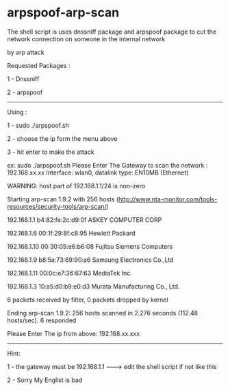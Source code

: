 # arpspoof-arp-scan

The shell script is uses dnssniff package and arpspoof package to cut the network connection on someone in the internal network

by arp attack

Requested Packages :

1 - Dnssniff 

2 - arpspoof

----------------------------------------------

Using :

1 - sudo ./arpspoof.sh

2 - choose the ip form the menu above

3 - hit enter to make the attack

ex: sudo ./arpspoof.sh
Please Enter The Gateway to scan the network : 192.168.xx.xx
Interface: wlan0, datalink type: EN10MB (Ethernet)

WARNING: host part of 192.168.1.1/24 is non-zero

Starting arp-scan 1.9.2 with 256 hosts (http://www.nta-monitor.com/tools-resources/security-tools/arp-scan/)

192.168.1.1     b4:82:fe:2c:d9:0f       ASKEY COMPUTER CORP

192.168.1.6     00:1f:29:8f:c8:95       Hewlett Packard

192.168.1.10    00:30:05:e6:b6:08       Fujitsu Siemens Computers

192.168.1.9     b8:5a:73:69:90:a6       Samsung Electronics Co.,Ltd

192.168.1.11    00:0c:e7:36:67:63       MediaTek Inc.

192.168.1.3     10:a5:d0:b9:e0:d3       Murata Manufacturing Co., Ltd.


6 packets received by filter, 0 packets dropped by kernel

Ending arp-scan 1.9.2: 256 hosts scanned in 2.276 seconds (112.48 hosts/sec). 6 responded

Please Enter The ip from above: 192.168.xx.xxx


----------------------------------------------

Hint:

1 - the gateway must be 192.168.1.1 ---> edit the shell script if not like this

2 - Sorry My Englist is bad
